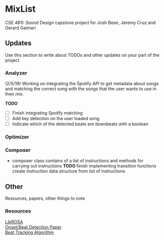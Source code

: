 # MixList

CSE 481I: Sound Design capstone project for Josh Bean, Jeremy Cruz and Gerard Gaimari

## Updates

Use this section to write about TODOs and other updates on your part of the project

### Analyzer

(2/5/19) Working on integrating the Spotify API to get metadata about songs and matching the correct song with the songs that the user wants to use in their mix. 

**TODO**
- [ ] Finish integrating Spotify matching
- [ ] Add key detection on the user loaded song
- [ ] Indicate which of the detected beats are downbeats with a boolean

### Optimizer

### Composer
- composer class contains of a list of instructions and methods for carrying out instructions
**TODO**
finish implementing transition functions
create instruction data structure from list of instructions

## Other

Resources, papers, other things to note

### Resources

[LibROSA](https://librosa.github.io/librosa/)<br/>
[Onset/Beat Detection Paper](https://ieeexplore.ieee.org/stamp/stamp.jsp?arnumber=1495485)<br/>
[Beat Tracking Algorithm](http://www.ee.columbia.edu/~dpwe/pubs/Ellis07-beattrack.pdf)<br/>

